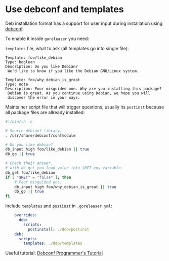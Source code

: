 # Use debconf and templates

Deb installation format has a support for user input during installation using [debconf](https://manpages.debian.org/testing/debconf-doc/debconf-devel.7.en.html).

To enable it inside `goreleaser` you need:

`templates` file, what to ask (all templates go into single file):

```none
Template: foo/like_debian
Type: boolean
Description: Do you like Debian?
 We'd like to know if you like the Debian GNU/Linux system.

Template: foo/why_debian_is_great
Type: note
Description: Poor misguided one. Why are you installing this package?
 Debian is great. As you continue using Debian, we hope you will
 discover the error in your ways.
```

Maintainer script file that will trigger questions, usually its `postinst` because all package files are allready installed:

```sh
#!/bin/sh -e

# Source debconf library.
. /usr/share/debconf/confmodule

# Do you like debian?
db_input high foo/like_debian || true
db_go || true

# Check their answer.
# with db_get you load value into $RET env variable.
db_get foo/like_debian
if [ "$RET" = "false" ]; then
    # Poor misguided one...
    db_input high foo/why_debian_is_great || true
    db_go || true
fi
```

Include `templates` and `postinst` in `.goreleaser.yml`:

```yaml
    overrides:
      deb:
        scripts:
          postinstall: ./deb/postinst
    deb:
      scripts:
        templates: ./deb/templates
```

Useful tutorial: [Debconf Programmer's Tutorial](http://www.fifi.org/doc/debconf-doc/tutorial.html)